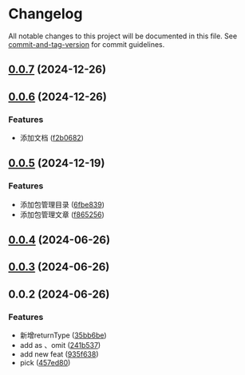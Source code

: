 # Changelog

All notable changes to this project will be documented in this file. See [commit-and-tag-version](https://github.com/absolute-version/commit-and-tag-version) for commit guidelines.

## [0.0.7](https://github.com/dai1254473705/fe-interview/compare/v0.0.6...v0.0.7) (2024-12-26)

## [0.0.6](https://github.com/dai1254473705/fe-interview/compare/v0.0.5...v0.0.6) (2024-12-26)


### Features

* 添加文档 ([f2b0682](https://github.com/dai1254473705/fe-interview/commit/f2b068226e8fd4c4c25d6d8d9ff7947d18f0845e))

## [0.0.5](https://github.com/dai1254473705/fe-interview/compare/v0.0.4...v0.0.5) (2024-12-19)


### Features

* 添加包管理目录 ([6fbe839](https://github.com/dai1254473705/fe-interview/commit/6fbe8391e58cb3c92ef90d3c538309f97954347d))
* 添加包管理文章 ([f865256](https://github.com/dai1254473705/fe-interview/commit/f865256815025fb8c0ef4667dbf29b9ae8700a36))

## [0.0.4](https://github.com/dai1254473705/fe-interview/compare/v0.0.3...v0.0.4) (2024-06-26)

## [0.0.3](https://github.com/dai1254473705/fe-interview/compare/v0.0.2...v0.0.3) (2024-06-26)

## 0.0.2 (2024-06-26)


### Features

* 新增returnType ([35bb6be](https://github.com/dai1254473705/fe-interview/commit/35bb6be9a806583481a34c2eaf486cd6eea6329e))
* add as 、omit ([241b537](https://github.com/dai1254473705/fe-interview/commit/241b5370b88585d2efae6d6d55a666c32f80ab8a))
* add new feat ([935f638](https://github.com/dai1254473705/fe-interview/commit/935f6385fdcd39eb592abdc6a708638bc03a2c59))
* pick ([457ed80](https://github.com/dai1254473705/fe-interview/commit/457ed800d0244707aeaf6f1b51dbeb407ca39311))

